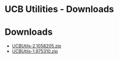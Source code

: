 
UCB Utilities - Downloads
=========================

# Downloads

- [UCBUtils-2.1058205.zip](https://raw.githubusercontent.com/UrbanCode/IBM-UCB-PLUGINS/main/files/UCBUtils/UCBUtils-2.1058205.zip)
- [UCBUtils-1.975310.zip](https://raw.githubusercontent.com/UrbanCode/IBM-UCB-PLUGINS/main/files/UCBUtils/UCBUtils-1.975310.zip)
